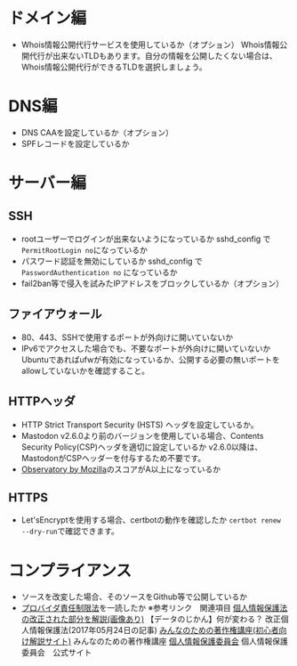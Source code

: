 <!-- TITLE: Mastodonセキュリティチェックシート -->
<!-- SUBTITLE: Mastodonインスタンスを立ち上げた時、セキュリティ的にチェックしておくべき項目 -->

# ドメイン編
- Whois情報公開代行サービスを使用しているか（オプション）
	Whois情報公開代行が出来ないTLDもあります。自分の情報を公開したくない場合は、Whois情報公開代行ができるTLDを選択しましょう。

# DNS編
- DNS CAAを設定しているか（オプション）
- SPFレコードを設定しているか

# サーバー編
## SSH

- rootユーザーでログインが出来ないようになっているか
	sshd_config で `PermitRootLogin no`になっているか
- パスワード認証を無効にしているか
	sshd_config で `PasswordAuthentication no` になっているか
- fail2ban等で侵入を試みたIPアドレスをブロックしているか（オプション）

## ファイアウォール
- 80、443、SSHで使用するポートが外向けに開いていないか
- IPv6でアクセスした場合でも、不要なポートが外向けに開いていないか
	Ubuntuであればufwが有効になっているか、公開する必要の無いポートをallowしていないかを確認すること。

## HTTPヘッダ
- HTTP Strict Transport Security (HSTS) ヘッダを設定しているか。
- Mastodon v2.6.0より前のバージョンを使用している場合、Contents Security Policy(CSP)ヘッダを適切に設定しているか
	v2.6.0以降は、MastodonがCSPヘッダーを付与するため不要です。
- [Observatory by Mozilla](https://observatory.mozilla.org/)のスコアがA以上になっているか

## HTTPS
- Let'sEncryptを使用する場合、certbotの動作を確認したか
	`certbot renew --dry-run`で確認できます。
	
# コンプライアンス
- ソースを改変した場合、そのソースをGithub等で公開しているか
- [プロバイダ責任制限法](http://www.isplaw.jp/)を一読したか
※参考リンク　関連項目
[個人情報保護法の改正された部分を解説(画像あり)](https://data.wingarc.com/privacy-infographic-4897)
【データのじかん】何が変わる？ 改正個人情報保護法(2017年05月24日の記事)
[みんなのための著作権講座(初心者向け解説サイト)](http://kids.cric.or.jp/intro/index.html)
みんなのための著作権講座
[個人情報保護委員会](https://www.ppc.go.jp/)
個人情報保護委員会　公式サイト

